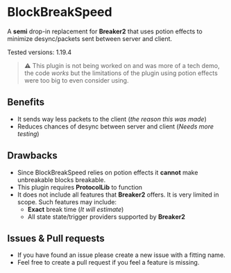 # BlockBreakSpeed
A **semi** drop-in replacement for **Breaker2** that uses potion effects to minimize desync/packets sent between server and client.

Tested versions: 1.19.4

> :warning: This plugin is not being worked on and was more of a tech demo, the code *works* but the limitations of the plugin using potion effects were too big to even consider using.

## Benefits
- It sends way less packets to the client (*the reason this was made*)
- Reduces chances of desync between server and client (*Needs more testing*)

## Drawbacks
- Since BlockBreakSpeed relies on potion effects it **cannot** make unbreakable blocks breakable.
- This plugin requires **ProtocolLib** to function
- It does not include all features that **Breaker2** offers. It is very limited in scope. Such features may include:
  - **Exact** break time (*It will estimate*)
  - All state state/trigger providers supported by **Breaker2**

## Issues & Pull requests
- If you have found an issue please create a new issue with a fitting name.
- Feel free to create a pull request if you feel a feature is missing.
